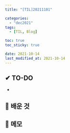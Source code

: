 ```yaml
---
title: "[TIL]20211101"

categories:
  - "dec2021"
tags:
  - [TIL, Blog]

toc: true
toc_sticky: true

date: 2021-10-14
last_modified_at: 2021-10-14
---
```


## ✔ TO-DO

-

## 💾 배운 것

## 📝 메모

